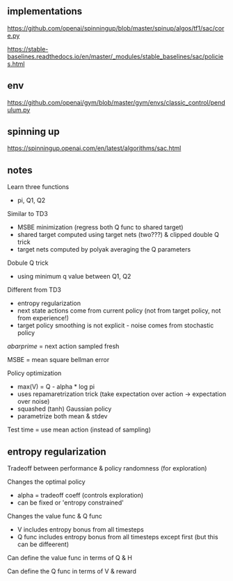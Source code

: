 ## implementations

https://github.com/openai/spinningup/blob/master/spinup/algos/tf1/sac/core.py

https://stable-baselines.readthedocs.io/en/master/_modules/stable_baselines/sac/policies.html

## env

https://github.com/openai/gym/blob/master/gym/envs/classic_control/pendulum.py

## spinning up

https://spinningup.openai.com/en/latest/algorithms/sac.html

## notes

Learn three functions
- pi, Q1, Q2

Similar to TD3

- MSBE minimization (regress both Q func to shared target)
- shared target computed using target nets (two???) & clipped double Q trick
- target nets computed by polyak averaging the Q parameters

Dobule Q trick
- using minimum q value between Q1, Q2

Different from TD3

- entropy regularization
- next state actions come from current policy (not from target policy, not from experience!)
- target policy smoothing is not explicit - noise comes from stochastic policy

$a bar prime$ = next action sampled fresh

MSBE = mean square bellman error

Policy optimization
- max(V) = Q - alpha * log pi
- uses repamaretrization trick (take expectation over action -> expectation over noise)
- squashed (tanh) Gaussian policy
- parametrize both mean & stdev

Test time = use mean action (instead of sampling)


## entropy regularization 

Tradeoff between performance & policy randomness (for exploration)

Changes the optimal policy

- alpha = tradeoff coeff (controls exploration)
- can be fixed or 'entropy constrained'

Changes the value func & Q func

- V includes entropy bonus from all timesteps
- Q func includes entropy bonus from all timesteps except first (but this can be diffeerent)

Can define the value func in terms of Q & H

Can define the Q func in terms of V & reward
